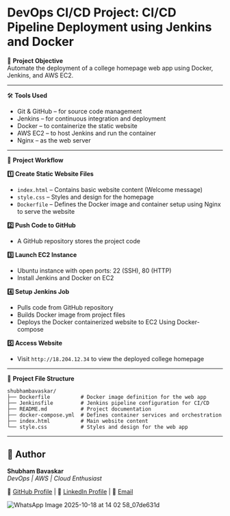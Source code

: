 
# DevOps CI/CD Project: CI/CD Pipeline Deployment using Jenkins and Docker

📌 **Project Objective**  
Automate the deployment of a college homepage web app using Docker, Jenkins, and AWS EC2.

---

🛠️ **Tools Used**  

* Git & GitHub – for source code management  
* Jenkins – for continuous integration and deployment  
* Docker – to containerize the static website  
* AWS EC2 – to host Jenkins and run the container  
* Nginx – as the web server  

---

🔧 **Project Workflow**  

**1️⃣ Create Static Website Files**  

* `index.html` – Contains basic website content (Welcome message)  
* `style.css` – Styles and design for the homepage  
* `Dockerfile` – Defines the Docker image and container setup using Nginx to serve the website  

**2️⃣ Push Code to GitHub**  

* A GitHub repository stores the project code  

**3️⃣ Launch EC2 Instance**  

* Ubuntu instance with open ports: 22 (SSH), 80 (HTTP)  
* Install Jenkins and Docker on EC2  

**4️⃣ Setup Jenkins Job**  

* Pulls code from GitHub repository  
* Builds Docker image from project files   
* Deploys the Docker containerized website to EC2 Using Docker-compose

**5️⃣ Access Website**  

* Visit `http://18.204.12.34` to view the deployed college homepage  

---

📂 **Project File Structure**  

```
shubhambavaskar/
├── Dockerfile          # Docker image definition for the web app
├── Jenkinsfile         # Jenkins pipeline configuration for CI/CD
├── README.md           # Project documentation
├── docker-compose.yml  # Defines container services and orchestration
├── index.html          # Main website content
└── style.css           # Styles and design for the web app
```

---

## 🙌 Author

**Shubham Bavaskar**  
*DevOps | AWS | Cloud Enthusiast*  

🔗 [GitHub Profile](https://github.com/shubhambavaskar) | 🔗 [LinkedIn Profile](https://www.linkedin.com/in/shubham-bavaskar-933a75195) | 📧 [Email](mailto:shubhamba97@gmail.com)


![WhatsApp Image 2025-10-18 at 14 02 58_07de631d](https://github.com/user-attachments/assets/cc720040-1ff3-4761-9fe3-b498933b19e3)


